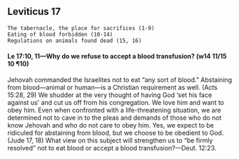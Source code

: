 ## Leviticus 17

```
The tabernacle, the place for sacrifices (1-9)
Eating of blood forbidden (10-14)
Regulations on animals found dead (15, 16)
```

#### Le 17:10, 11​—Why do we refuse to accept a blood transfusion? (w14 11/15 10 ¶10)

Jehovah commanded the Israelites not to eat “any sort of blood.” Abstaining from blood—animal or human—is a Christian requirement as well. (Acts 15:28, 29) We shudder at the very thought of having God ‘set his face against us’ and cut us off from his congregation. We love him and want to obey him. Even when confronted with a life-threatening situation, we are determined not to cave in to the pleas and demands of those who do not know Jehovah and who do not care to obey him. Yes, we expect to be ridiculed for abstaining from blood, but we choose to be obedient to God. (Jude 17, 18) What view on this subject will strengthen us to “be firmly resolved” not to eat blood or accept a blood transfusion?—Deut. 12:23.
